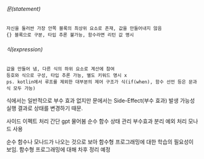 ###### 문(statement)
	자신을 둘러싼 가장 안쪽 블록의 최상위 요소로 존재, 값을 만들어내지 않음
	{} 블록으로 구분, 타입 추론 불가능, 함수라면 리턴 값 명시

###### 식(expression)
	값을 만들어 냄, 다른 식의 하위 요소로 계산에 참여
	등호와 식으로 구성, 타입 추론 가능, 별도 키워드 명시 x
	ps. kotlin에서 루프를 제외한 대부분의 제어 구조가 식(if(when), 함수 선언 등은 문과 식 모두 가능)


식에서는 일반적으로 부수 효과 없지만
문에서는 Side-Effect(부수 효과) 발생 가능성
실행 결과로 상태를 변경하기 때문.

사이드 이펙트 처리 간단 gpt 물어봄
순수 함수 
상태 관리 부수효과 분리
예외 처리
모나드 사용

순수 함수나 모나드가 나오는 것으로 보아 함수형 프로그래밍에 대한 학습의 필요성이 보임. 
함수형 프로그래밍에 대해 차후 정리 예정

